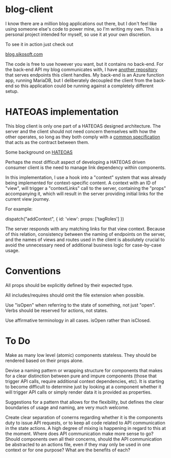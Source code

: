 # blog-client

I know there are a million blog applications out there, but I don't feel like using someone else's code to power mine, so I'm writing my own. This is a personal project intended for myself, so use it at your own discretion.

To see it in action just check out

[blog.sikosoft.com](http://blog.sikosoft.com)

The code is free to use however you want, but it contains no back-end. For the back-end API my blog communicates with, I have [another repository](https://github.com/SikoSoft/blog-server) that serves endpoints this client handles. My back-end is an Azure function app, running MariaDB, but I deliberately decoupled the client from the back-end so this application could be running against a completely different setup.

# HATEOAS implementation

This blog client is only one part of a HATEOAS designed architecture. The server and the client should not need concern themselves with how the other operates, so long as they both comply with a [common specification](https://github.com/SikoSoft/blog-spec) that acts as the contract between them.

Some background on [HATEOAS](https://restfulapi.net/hateoas/)

Perhaps the most difficult aspect of developing a HATEOAS driven consumer client is the need to manage link dependency within components.

In this implementation, I use a hook into a "context" system that was already being implemented for context-specific content. A context with an ID of "view", will trigger a "contextLinks" call to the server, containing the "props" accompanying it, which will result in the server providing initial links for the current view journey.

For example:

dispatch("addContext", { id: 'view': props: ['tagRoles'] })

The server responds with any matching links for that view context. Because of this relation, consistency between the naming of endpoints on the server, and the names of views and routes used in the client is absolutely crucial to avoid the unnecessary need of additional business logic for case-by-case usage.

# Conventions

All props should be explicitly defined by their expected type.

All includes/requires should omit the file extension when possible.

Use "isOpen" when referring to the state of something, not just "open". Verbs should be reserved for actions, not states.

Use affirmative terminology in all cases. isOpen rather than isClosed.

# To Do

Make as many low level (atomic) components stateless. They should be rendered based on their props alone.

Devise a naming pattern or wrapping structure for components that makes for a clear distinction between pure and impure components (those that trigger API calls, require additional context dependencies, etc). It is starting to become difficult to determine just by looking at a component whether it will trigger API calls or simply render data it is provided as properties.

Suggestions for a pattern that allows for the flexibility, but defines the clear boundaries of usage and naming, are very much welcome.

Create clear separation of conerns regarding whether it is the components duty to issue API requests, or to keep all code related to API communication in the state actions. A high degree of mixing is happening in regard to this at the moment. Where does API communication make more sense to go? Should components own all their concerns, should the API communication be abstracted to an actions file, even if they may only be used in one context or for one purpose? What are the benefits of each?

